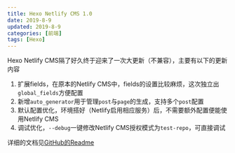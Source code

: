 ```yaml
---
title: Hexo Netlify CMS 1.0
date: 2019-8-9
updated: 2019-8-9
categories: [前端]
tags: [Hexo]
---
```


Hexo Netlify CMS隔了好久终于迎来了一次大更新（不兼容），主要有以下的更新内容
1. 扩展fields，在原本的Netlify CMS中，fields的设置比较麻烦，这次独立出`global_fields`方便配置
2. 新增`auto_generator`用于管理`post`与`page`的生成，支持多个`post`配置
3. 默认配置优化，环境搭好（Netlify启用相应服务）后，不需要额外配置便能使用Netlify CMS
4. 调试优化，`--debug`一键修改Netlify CMS授权模式为`test-repo`，可直接调试

详细的文档见[GitHub的Readme](https://github.com/jiangtj/hexo-netlify-cms/blob/master/README-ZH.md)
